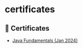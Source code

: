 # certificates
## 📜 Certificates
- [Java Fundamentals (Jan 2024)](./certificates/Java_Fundamentals_Certificate.pdf)
